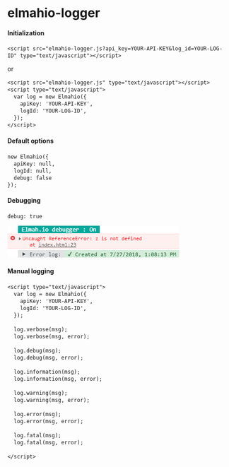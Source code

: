 # elmahio-logger

#### Initialization
```
<script src="elmahio-logger.js?api_key=YOUR-API-KEY&log_id=YOUR-LOG-ID" type="text/javascript"></script>
```
or
```
<script src="elmahio-logger.js" type="text/javascript"></script>
<script type="text/javascript">
  var log = new Elmahio({
    apiKey: 'YOUR-API-KEY',
    logId: 'YOUR-LOG-ID',
  });
</script>
```

#### Default options
```
new Elmahio({
  apiKey: null,
  logId: null,
  debug: false
});
```

#### Debugging
```
debug: true
```
![debugging true - demo](debug-true.png)

#### Manual logging
```
<script type="text/javascript">
  var log = new Elmahio({
    apiKey: 'YOUR-API-KEY',
    logId: 'YOUR-LOG-ID',
  });

  log.verbose(msg);
  log.verbose(msg, error);

  log.debug(msg);
  log.debug(msg, error);

  log.information(msg);
  log.information(msg, error);

  log.warning(msg);
  log.warning(msg, error);

  log.error(msg);
  log.error(msg, error);

  log.fatal(msg);
  log.fatal(msg, error);

</script>
```
